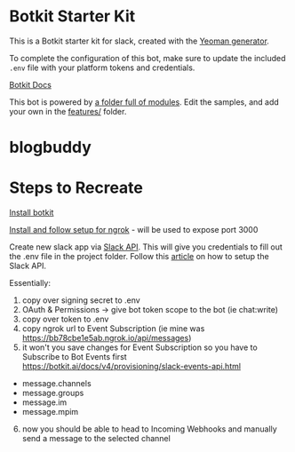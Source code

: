 # Botkit Starter Kit

This is a Botkit starter kit for slack, created with the [Yeoman generator](https://github.com/howdyai/botkit/tree/master/packages/generator-botkit#readme).

To complete the configuration of this bot, make sure to update the included `.env` file with your platform tokens and credentials.

[Botkit Docs](https://botkit.ai/docs/v4)

This bot is powered by [a folder full of modules](https://botkit.ai/docs/v4/core.html#organize-your-bot-code). 
Edit the samples, and add your own in the [features/](features/) folder.
# blogbuddy

# Steps to Recreate

[Install botkit](https://www.npmjs.com/package/botkit)

[Install and follow setup for ngrok](https://ngrok.com/download) - will be used to expose port 3000

Create new slack app via [Slack API](https://api.slack.com/). This will give you credentials to fill out the .env file in the project folder.
Follow this [article](https://medium.com/better-programming/how-to-build-a-slack-bot-in-2020-592ac92066d8) on how to setup the Slack API. 

Essentially:
1. copy over signing secret to .env
2. OAuth & Permissions -> give bot token scope to the bot (ie chat:write)
3. copy over token to .env 
4. copy ngrok url to Event Subscription (ie mine was https://bb78cbe1e5ab.ngrok.io/api/messages)
5. it won't you save changes for Event Subscription so you have to Subscribe to Bot Events first https://botkit.ai/docs/v4/provisioning/slack-events-api.html
  - message.channels
  - message.groups
  - message.im
  - message.mpim
6. now you should be able to head to Incoming Webhooks and manually send a message to the selected channel


